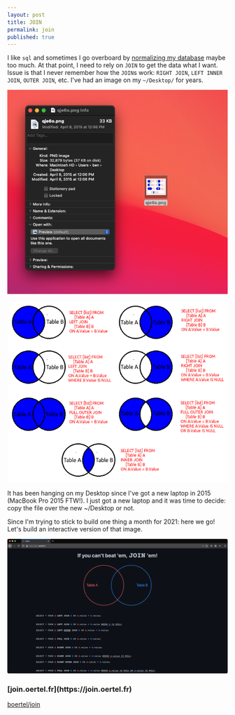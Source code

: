 ```yaml
---
layout: post
title: JOIN
permalink: join
published: true
---
```


I like `sql` and sometimes I go overboard by [normalizing my database](https://en.wikipedia.org/wiki/Database_normalization) maybe too much. At that point, I need to rely on `JOIN` to get the data what I want. Issue is that I never remember how the `JOIN`s work: `RIGHT JOIN`, `LEFT INNER JOIN`, `OUTER JOIN`, etc. I've had an image on my `~/Desktop/` for years.

![Created: April 2015](/media/join/desktop.png)

![](/media/join/qje6o.png)

It has been hanging on my Desktop since I've got a new laptop in 2015 (MacBook Pro 2015 FTW!). I just got a new laptop and it was time to decide: copy the file over the new ~/Desktop or not.

Since I'm trying to stick to build one thing a month for 2021: here we go! Let's build an interactive version of that image.

![Give it a try](/media/join/webapp.png)

<h3>[join.oertel.fr](https://join.oertel.fr)</h3>

<div class="cta">
    <a href="https://github.com/boertel/join" target="_blank"><span class="octicon octicon-mark-github"></span>boertel/join</a>
</div>

